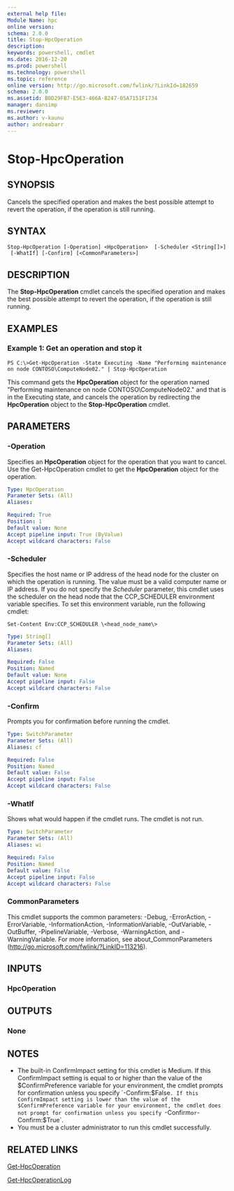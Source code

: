 ```yaml
---
external help file:
Module Name: hpc
online version:
schema: 2.0.0
title: Stop-HpcOperation
description:
keywords: powershell, cmdlet
ms.date: 2016-12-20
ms.prod: powershell
ms.technology: powershell
ms.topic: reference
online version: http://go.microsoft.com/fwlink/?LinkId=182659
schema: 2.0.0
ms.assetid: B0D29FB7-E5E3-466A-8247-05A7151F1734
manager: dansimp
ms.reviewer:
ms.author: v-kaunu
author: andreabarr
---
```


# Stop-HpcOperation

## SYNOPSIS
Cancels the specified operation and makes the best possible attempt to revert the operation, if the operation is still running.

## SYNTAX

```
Stop-HpcOperation [-Operation] <HpcOperation>  [-Scheduler <String[]>]
 [-WhatIf] [-Confirm] [<CommonParameters>]
```

## DESCRIPTION
The **Stop-HpcOperation** cmdlet cancels the specified operation and makes the best possible attempt to revert the operation, if the operation is still running.

## EXAMPLES

### Example 1: Get an operation and stop it
```
PS C:\>Get-HpcOperation -State Executing -Name "Performing maintenance on node CONTOSO\ComputeNode02." | Stop-HpcOperation
```

This command gets the **HpcOperation** object for the operation named "Performing maintenance on node CONTOSO\ComputeNode02." and that is in the Executing state, and cancels the operation by redirecting the **HpcOperation** object to the **Stop-HpcOperation** cmdlet.

## PARAMETERS

### -Operation
Specifies an **HpcOperation** object for the operation that you want to cancel.
Use the Get-HpcOperation cmdlet to get the **HpcOperation** object for the operation.

```yaml
Type: HpcOperation
Parameter Sets: (All)
Aliases:

Required: True
Position: 1
Default value: None
Accept pipeline input: True (ByValue)
Accept wildcard characters: False
```

### -Scheduler
Specifies the host name or IP address of the head node for the cluster on which the operation is running.
The value must be a valid computer name or IP address.
If you do not specify the *Scheduler* parameter, this cmdlet uses the scheduler on the head node that the CCP_SCHEDULER environment variable specifies.
To set this environment variable, run the following cmdlet:

`Set-Content Env:CCP_SCHEDULER \<head_node_name\>`

```yaml
Type: String[]
Parameter Sets: (All)
Aliases:

Required: False
Position: Named
Default value: None
Accept pipeline input: False
Accept wildcard characters: False
```

### -Confirm
Prompts you for confirmation before running the cmdlet.

```yaml
Type: SwitchParameter
Parameter Sets: (All)
Aliases: cf

Required: False
Position: Named
Default value: False
Accept pipeline input: False
Accept wildcard characters: False
```

### -WhatIf
Shows what would happen if the cmdlet runs.
The cmdlet is not run.

```yaml
Type: SwitchParameter
Parameter Sets: (All)
Aliases: wi

Required: False
Position: Named
Default value: False
Accept pipeline input: False
Accept wildcard characters: False
```

### CommonParameters
This cmdlet supports the common parameters: -Debug, -ErrorAction, -ErrorVariable, -InformationAction, -InformationVariable, -OutVariable, -OutBuffer, -PipelineVariable, -Verbose, -WarningAction, and -WarningVariable. For more information, see about_CommonParameters (http://go.microsoft.com/fwlink/?LinkID=113216).

## INPUTS

### HpcOperation

## OUTPUTS

### None

## NOTES
* The built-in ConfirmImpact setting for this cmdlet is Medium. If this ConfirmImpact setting is equal to or higher than the value of the $ConfirmPreference variable for your environment, the cmdlet prompts for confirmation unless you specify `-Confirm:$False`. If this ConfirmImpact setting is lower than the value of the $ConfirmPreference variable for your environment, the cmdlet does not prompt for confirmation unless you specify `-Confirm` or `-Confirm:$True`.
* You must be a cluster administrator to run this cmdlet successfully.

## RELATED LINKS

[Get-HpcOperation](./Get-HpcOperation.md)

[Get-HpcOperationLog](./Get-HpcOperationLog.md)
